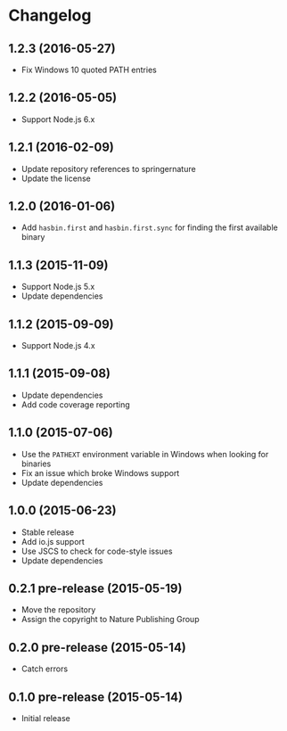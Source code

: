 
# Changelog

## 1.2.3 (2016-05-27)

  * Fix Windows 10 quoted PATH entries

## 1.2.2 (2016-05-05)

  * Support Node.js 6.x

## 1.2.1 (2016-02-09)

  * Update repository references to springernature
  * Update the license

## 1.2.0 (2016-01-06)

  * Add `hasbin.first` and `hasbin.first.sync` for finding the first available binary

## 1.1.3 (2015-11-09)

  * Support Node.js 5.x
  * Update dependencies

## 1.1.2 (2015-09-09)

  * Support Node.js 4.x

## 1.1.1 (2015-09-08)

  * Update dependencies
  * Add code coverage reporting

## 1.1.0 (2015-07-06)

  * Use the `PATHEXT` environment variable in Windows when looking for binaries
  * Fix an issue which broke Windows support
  * Update dependencies

## 1.0.0 (2015-06-23)

  * Stable release
  * Add io.js support
  * Use JSCS to check for code-style issues
  * Update dependencies

## 0.2.1 pre-release (2015-05-19)

  * Move the repository
  * Assign the copyright to Nature Publishing Group

## 0.2.0 pre-release (2015-05-14)

  * Catch errors

## 0.1.0 pre-release (2015-05-14)

  * Initial release
